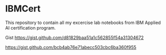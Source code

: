 # IBMCert

This repository to contain all my excercise lab notebooks from IBM Applied AI certification program.


Gist
https://gist.github.com/d81829baa51a1c562855f54a31304672

https://gist.github.com/bcb4ab76e71abecc503cbc6ba360f955


